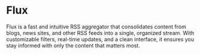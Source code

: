 # Flux
Flux is a fast and intuitive RSS aggregator that consolidates content from blogs, news sites, and other RSS feeds into a single, organized stream. With customizable filters, real-time updates, and a clean interface, it ensures you stay informed with only the content that matters most.
